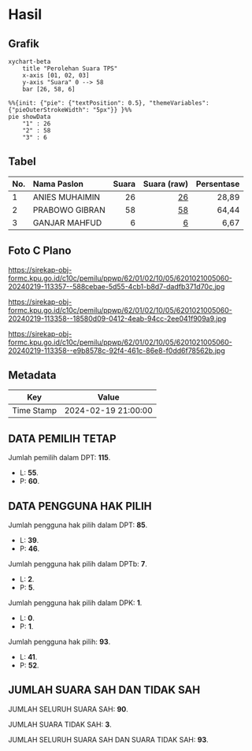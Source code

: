 # Hasil

## Grafik

```mermaid
xychart-beta
    title "Perolehan Suara TPS"
    x-axis [01, 02, 03]
    y-axis "Suara" 0 --> 58
    bar [26, 58, 6]
```

```mermaid
%%{init: {"pie": {"textPosition": 0.5}, "themeVariables": {"pieOuterStrokeWidth": "5px"}} }%%
pie showData
    "1" : 26
    "2" : 58
    "3" : 6
```

## Tabel

| No. | Nama Paslon    | Suara | Suara (raw) | Persentase |
|:--- |:-------------- | -----:| -----------:| ----------:|
| 1   | ANIES MUHAIMIN | 26    | [26][p-1]   | 28,89      |
| 2   | PRABOWO GIBRAN | 58    | [58][p-2]   | 64,44      |
| 3   | GANJAR MAHFUD  | 6     | [6][p-3]    | 6,67       |


[p-1]: https://github.com/gigit-pemilu/pemilu-2024-62-kalimantan-tengah/blob/main/pilpres/hitung-suara/sub/62-kalimantan-tengah/sub/01-kotawaringin-barat/sub/02-arut-selatan/sub/1005-madurejo/sub/060-tps/sub/paslon-1.txt
[p-2]: https://github.com/gigit-pemilu/pemilu-2024-62-kalimantan-tengah/blob/main/pilpres/hitung-suara/sub/62-kalimantan-tengah/sub/01-kotawaringin-barat/sub/02-arut-selatan/sub/1005-madurejo/sub/060-tps/sub/paslon-2.txt
[p-3]: https://github.com/gigit-pemilu/pemilu-2024-62-kalimantan-tengah/blob/main/pilpres/hitung-suara/sub/62-kalimantan-tengah/sub/01-kotawaringin-barat/sub/02-arut-selatan/sub/1005-madurejo/sub/060-tps/sub/paslon-3.txt

## Foto C Plano

https://sirekap-obj-formc.kpu.go.id/c10c/pemilu/ppwp/62/01/02/10/05/6201021005060-20240219-113357--588cebae-5d55-4cb1-b8d7-dadfb371d70c.jpg

https://sirekap-obj-formc.kpu.go.id/c10c/pemilu/ppwp/62/01/02/10/05/6201021005060-20240219-113358--18580d09-0412-4eab-94cc-2ee041f909a9.jpg

https://sirekap-obj-formc.kpu.go.id/c10c/pemilu/ppwp/62/01/02/10/05/6201021005060-20240219-113358--e9b8578c-92f4-461c-86e8-f0dd6f78562b.jpg


## Metadata

| Key        | Value               |
| ---------- | ------------------- |
| Time Stamp | 2024-02-19 21:00:00 |


## DATA PEMILIH TETAP

Jumlah pemilih dalam DPT: **115**.
 * L: **55**.
 * P: **60**.

## DATA PENGGUNA HAK PILIH

Jumlah pengguna hak pilih dalam DPT: **85**.
 * L: **39**.
 * P: **46**.

Jumlah pengguna hak pilih dalam DPTb: **7**.
 * L: **2**.
 * P: **5**.

Jumlah pengguna hak pilih dalam DPK: **1**.
 * L: **0**.
 * P: **1**.

Jumlah pengguna hak pilih: **93**.
 * L: **41**.
 * P: **52**.

## JUMLAH SUARA SAH DAN TIDAK SAH

JUMLAH SELURUH SUARA SAH: **90**.

JUMLAH SUARA TIDAK SAH: **3**.

JUMLAH SELURUH SUARA SAH DAN SUARA TIDAK SAH: **93**.


